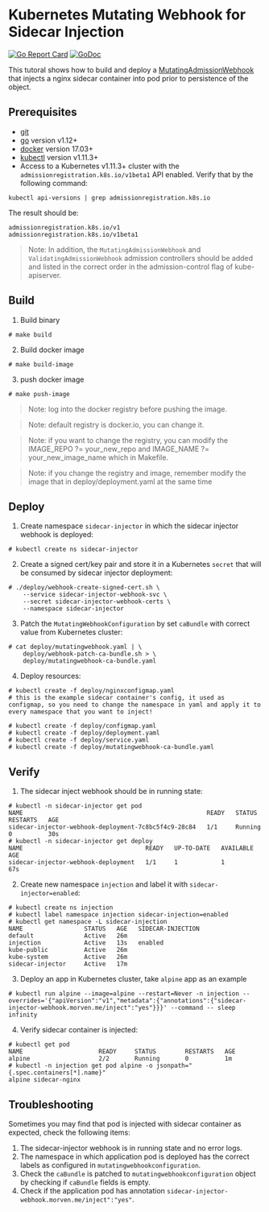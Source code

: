 # Kubernetes Mutating Webhook for Sidecar Injection

[![Go Report Card](https://goreportcard.com/badge/github.com/morvencao/kube-mutating-webhook-tutorial)](https://goreportcard.com/report/github.com/morvencao/kube-mutating-webhook-tutorial)
[![GoDoc](https://godoc.org/github.com/morvencao/kube-mutating-webhook-tutorial?status.svg)](https://godoc.org/github.com/morvencao/kube-mutating-webhook-tutorial)

This tutoral shows how to build and deploy a [MutatingAdmissionWebhook](https://kubernetes.io/docs/admin/admission-controllers/#mutatingadmissionwebhook-beta-in-19) that injects a nginx sidecar container into pod prior to persistence of the object.

## Prerequisites

- [git](https://git-scm.com/downloads)
- [go](https://golang.org/dl/) version v1.12+
- [docker](https://docs.docker.com/install/) version 17.03+
- [kubectl](https://kubernetes.io/docs/tasks/tools/install-kubectl/) version v1.11.3+
- Access to a Kubernetes v1.11.3+ cluster with the `admissionregistration.k8s.io/v1beta1` API enabled. Verify that by the following command:

```
kubectl api-versions | grep admissionregistration.k8s.io
```
The result should be:
```
admissionregistration.k8s.io/v1
admissionregistration.k8s.io/v1beta1
```

> Note: In addition, the `MutatingAdmissionWebhook` and `ValidatingAdmissionWebhook` admission controllers should be added and listed in the correct order in the admission-control flag of kube-apiserver.

## Build

1. Build binary

```
# make build
```

2. Build docker image
   
```
# make build-image
```

3. push docker image

```
# make push-image
```

> Note: log into the docker registry before pushing the image.

> Note: default registry is docker.io, you can change it.

> Note: if you want to change the registry, you can modify the IMAGE_REPO ?= your_new_repo and IMAGE_NAME ?= your_new_image_name which in Makefile.

> Note: if you change the registry and image, remember modify the image that in deploy/deployment.yaml at the same time

## Deploy

1. Create namespace `sidecar-injector` in which the sidecar injector webhook is deployed:

```
# kubectl create ns sidecar-injector
```

2. Create a signed cert/key pair and store it in a Kubernetes `secret` that will be consumed by sidecar injector deployment:

```
# ./deploy/webhook-create-signed-cert.sh \
    --service sidecar-injector-webhook-svc \
    --secret sidecar-injector-webhook-certs \
    --namespace sidecar-injector
```

3. Patch the `MutatingWebhookConfiguration` by set `caBundle` with correct value from Kubernetes cluster:

```
# cat deploy/mutatingwebhook.yaml | \
    deploy/webhook-patch-ca-bundle.sh > \
    deploy/mutatingwebhook-ca-bundle.yaml
```

4. Deploy resources:

```
# kubectl create -f deploy/nginxconfigmap.yaml
# this is the example sidecar container's config, it used as configmap, so you need to change the namespace in yaml and apply it to every namespace that you want to inject!

# kubectl create -f deploy/configmap.yaml
# kubectl create -f deploy/deployment.yaml
# kubectl create -f deploy/service.yaml
# kubectl create -f deploy/mutatingwebhook-ca-bundle.yaml
```

## Verify

1. The sidecar inject webhook should be in running state:

```
# kubectl -n sidecar-injector get pod
NAME                                                   READY   STATUS    RESTARTS   AGE
sidecar-injector-webhook-deployment-7c8bc5f4c9-28c84   1/1     Running   0          30s
# kubectl -n sidecar-injector get deploy
NAME                                  READY   UP-TO-DATE   AVAILABLE   AGE
sidecar-injector-webhook-deployment   1/1     1            1           67s
```

2. Create new namespace `injection` and label it with `sidecar-injector=enabled`:

```
# kubectl create ns injection
# kubectl label namespace injection sidecar-injection=enabled
# kubectl get namespace -L sidecar-injection
NAME                 STATUS   AGE   SIDECAR-INJECTION
default              Active   26m
injection            Active   13s   enabled
kube-public          Active   26m
kube-system          Active   26m
sidecar-injector     Active   17m
```

3. Deploy an app in Kubernetes cluster, take `alpine` app as an example

```
# kubectl run alpine --image=alpine --restart=Never -n injection --overrides='{"apiVersion":"v1","metadata":{"annotations":{"sidecar-injector-webhook.morven.me/inject":"yes"}}}' --command -- sleep infinity
```

4. Verify sidecar container is injected:

```
# kubectl get pod
NAME                     READY     STATUS        RESTARTS   AGE
alpine                   2/2       Running       0          1m
# kubectl -n injection get pod alpine -o jsonpath="{.spec.containers[*].name}"
alpine sidecar-nginx
```

## Troubleshooting

Sometimes you may find that pod is injected with sidecar container as expected, check the following items:

1. The sidecar-injector webhook is in running state and no error logs.
2. The namespace in which application pod is deployed has the correct labels as configured in `mutatingwebhookconfiguration`.
3. Check the `caBundle` is patched to `mutatingwebhookconfiguration` object by checking if `caBundle` fields is empty.
4. Check if the application pod has annotation `sidecar-injector-webhook.morven.me/inject":"yes"`.
